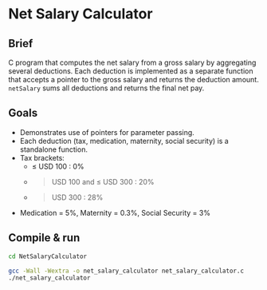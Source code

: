 # Net Salary Calculator

Brief
-----
C program that computes the net salary from a gross salary by aggregating several deductions. Each deduction is implemented as a separate function that accepts a pointer to the gross salary and returns the deduction amount. `netSalary` sums all deductions and returns the final net pay.

Goals
-----------------
- Demonstrates use of pointers for parameter passing.
- Each deduction (tax, medication, maternity, social security) is a standalone function.
- Tax brackets:
  - ≤ USD 100 : 0%
  - > USD 100 and ≤ USD 300 : 20%
  - > USD 300 : 28%
- Medication = 5%, Maternity = 0.3%, Social Security = 3%

Compile & run
-------------
```bash
cd NetSalaryCalculator
```

```bash
gcc -Wall -Wextra -o net_salary_calculator net_salary_calculator.c
./net_salary_calculator
```
